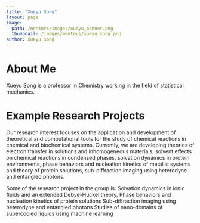 ```yaml
---
title: "Xueyu Song"
layout: page
image:
  path: /mentors/images/xueyu_banner.png
  thumbnail: /images/mentors/xueyu_song.png
author: Xueyu Song
---
```


# About Me

Xueyu Song is a professor in Chemistry working in the field of statistical
mechanics.

<!-- # Why I Like My Research

# Success in My Group -->

# Example Research Projects

Our research interest focuses on the application and development of theoretical
and computational tools for the study of chemical reactions in chemical and
biochemical systems. Currently, we are developing theories of electron transfer
in solutions and inhomogeneous materials, solvent effects on chemical reactions
in condensed phases, solvation dynamics in protein environments, phase behaviors
and nucleation kinetics of metallic systems and theory of protein solutions,
sub-diffraction imaging using heterodyne and entangled photons.

Some of the research project in the group is:
Solvation dynamics in ionic fluids and an extended Debye-Hückel theory,
Phase behaviors and nucleation kinetics of protein solutions
Sub-diffraction imaging using heterodyne and entangled photons
Studies of nano-domains of supercooled liquids using machine learning
